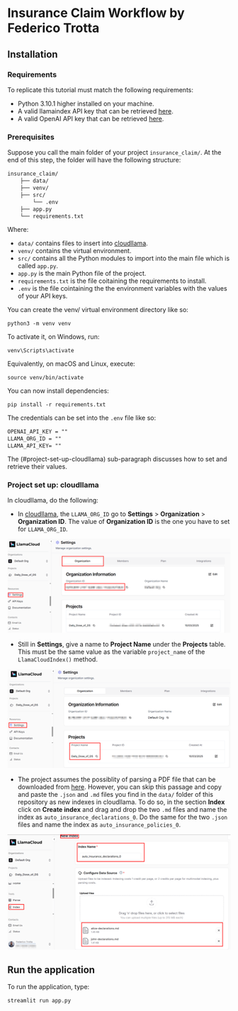 #  Insurance Claim Workflow by Federico Trotta





## Installation

### Requirements
To replicate this tutorial must match the following requirements:
- Python 3.10.1 higher installed on your machine.
- A valid llamaindex API key that can be retrieved [here](https://cloud.llamaindex.ai/).
- A valid OpenAI API key that can be retrieved [here](https://platform.openai.com/api-keys).

### Prerequisites
Suppose you call the main folder of your project `insurance_claim/`. At the end of this step, the folder will have the following structure:
```plaintext
insurance_claim/
    ├── data/
    ├── venv/
    ├── src/
        └── .env
    ├── app.py
    └── requirements.txt
```

Where:
- `data/` contains files to insert into [cloudllama](#project-set-up-cloudllama).
- `venv/` contains the virtual environment.
- `src/` contains all the Python modules to import into the main file which is called `app.py`.
- `app.py` is the main Python file of the project.
- `requirements.txt` is the file coitaining the requirements to install.
- `.env` is the file cointaining the the environment variables with the values of your API keys.

You can create the venv/ virtual environment directory like so:
```plaintext
python3 -m venv venv
```
To activate it, on Windows, run:
```plaintext
venv\Scripts\activate
```

Equivalently, on macOS and Linux, execute:
```plaintext
source venv/bin/activate
```

You can now install dependencies:
```plaintext
pip install -r requirements.txt
```

The credentials can be set into the `.env` file like so:
```plaintext
OPENAI_API_KEY = ""
LLAMA_ORG_ID = ""
LLAMA_API_KEY= ""
```

The (#project-set-up-cloudllama) sub-paragraph discusses how to set and retrieve their values.

### Project set up: cloudllama
In cloudllama, do the following:
- In [cloudllama](https://cloud.llamaindex.ai/), the `LLAMA_ORG_ID` go to **Settings** > **Organization** > **Organization ID**. The value of **Organization ID** is the one you have to set for `LLAMA_ORG_ID`.

![Organization ID by Federico Trotta](./img/org_id.png) 

- Still in **Settings**, give a name to **Project Name** under the **Projects** table. This must be the same value as the variable `project_name` of the `LlamaCloudIndex()` method.

![Project name by Federico Trotta](./img/project_name.png)

- The project assumes the possiblity of parsing a PDF file that can be downloaded from [here](https://nationalgeneral.com/forms_catalog/CAIP400_03012006_CA.pdf). However, you can skip this passage and copy and paste the `.json` and `.md` files you find in the `data/` folder of this repository as new indexes in cloudllama. To do so, in the section **Index** click on **Create index** and drag and drop the two `.md` files and name the index as `auto_insurance_declarations_0`. Do the same for the two `.json` files and name the index as `auto_insurance_policies_0`.

![Declarations by Federico Trotta](./img/declarations.png)

## Run the application
To run the application, type:
```plaintext
streamlit run app.py
```